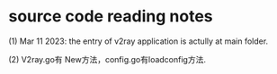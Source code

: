 # source code reading notes

(1) Mar 11 2023: the entry of v2ray application is actully at main folder.

(2)  V2ray.go有 New方法，config.go有loadconfig方法.
